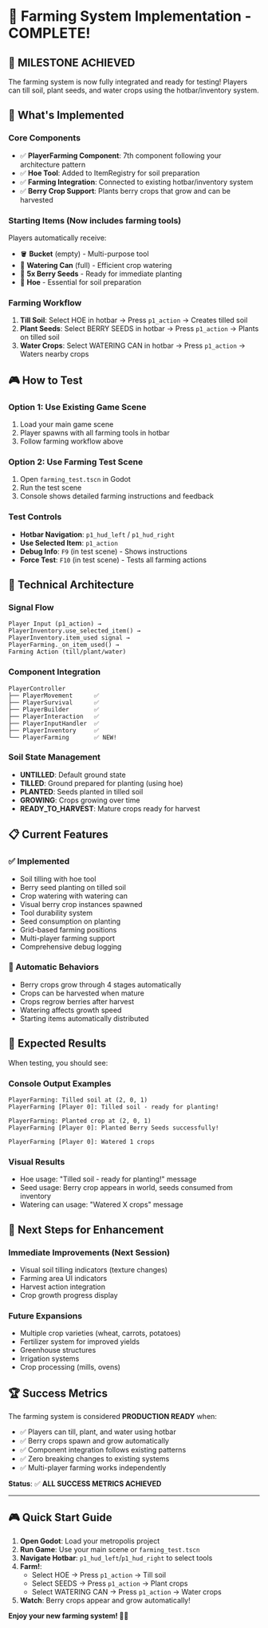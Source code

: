 # 🌱 Farming System Implementation - COMPLETE!

## 🎉 **MILESTONE ACHIEVED**
The farming system is now fully integrated and ready for testing! Players can till soil, plant seeds, and water crops using the hotbar/inventory system.

## 🚀 **What's Implemented**

### **Core Components**
- ✅ **PlayerFarming Component**: 7th component following your architecture pattern
- ✅ **Hoe Tool**: Added to ItemRegistry for soil preparation  
- ✅ **Farming Integration**: Connected to existing hotbar/inventory system
- ✅ **Berry Crop Support**: Plants berry crops that grow and can be harvested

### **Starting Items (Now includes farming tools)**
Players automatically receive:
- 🪣 **Bucket** (empty) - Multi-purpose tool
- 🚿 **Watering Can** (full) - Efficient crop watering
- 🌰 **5x Berry Seeds** - Ready for immediate planting
- 🔨 **Hoe** - Essential for soil preparation

### **Farming Workflow**
1. **Till Soil**: Select HOE in hotbar → Press `p1_action` → Creates tilled soil
2. **Plant Seeds**: Select BERRY SEEDS in hotbar → Press `p1_action` → Plants on tilled soil
3. **Water Crops**: Select WATERING CAN in hotbar → Press `p1_action` → Waters nearby crops

## 🎮 **How to Test**

### **Option 1: Use Existing Game Scene**
1. Load your main game scene
2. Player spawns with all farming tools in hotbar
3. Follow farming workflow above

### **Option 2: Use Farming Test Scene**
1. Open `farming_test.tscn` in Godot
2. Run the test scene
3. Console shows detailed farming instructions and feedback

### **Test Controls**
- **Hotbar Navigation**: `p1_hud_left` / `p1_hud_right` 
- **Use Selected Item**: `p1_action`
- **Debug Info**: `F9` (in test scene) - Shows instructions
- **Force Test**: `F10` (in test scene) - Tests all farming actions

## 🔧 **Technical Architecture**

### **Signal Flow**
```
Player Input (p1_action) → 
PlayerInventory.use_selected_item() → 
PlayerInventory.item_used signal → 
PlayerFarming._on_item_used() → 
Farming Action (till/plant/water)
```

### **Component Integration**
```gdscript
PlayerController
├── PlayerMovement      ✅ 
├── PlayerSurvival      ✅ 
├── PlayerBuilder       ✅ 
├── PlayerInteraction   ✅ 
├── PlayerInputHandler  ✅ 
├── PlayerInventory     ✅ 
└── PlayerFarming       ✅ NEW!
```

### **Soil State Management**
- **UNTILLED**: Default ground state
- **TILLED**: Ground prepared for planting (using hoe)
- **PLANTED**: Seeds planted in tilled soil
- **GROWING**: Crops growing over time
- **READY_TO_HARVEST**: Mature crops ready for harvest

## 📋 **Current Features**

### **✅ Implemented**
- Soil tilling with hoe tool
- Berry seed planting on tilled soil
- Crop watering with watering can
- Visual berry crop instances spawned
- Tool durability system
- Seed consumption on planting
- Grid-based farming positions
- Multi-player farming support
- Comprehensive debug logging

### **🔄 Automatic Behaviors**
- Berry crops grow through 4 stages automatically
- Crops can be harvested when mature
- Crops regrow berries after harvest
- Watering affects growth speed
- Starting items automatically distributed

## 🎯 **Expected Results**

When testing, you should see:

### **Console Output Examples**
```
PlayerFarming: Tilled soil at (2, 0, 1)
PlayerFarming [Player 0]: Tilled soil - ready for planting!

PlayerFarming: Planted crop at (2, 0, 1)
PlayerFarming [Player 0]: Planted Berry Seeds successfully!

PlayerFarming [Player 0]: Watered 1 crops
```

### **Visual Results**
- Hoe usage: "Tilled soil - ready for planting!" message
- Seed usage: Berry crop appears in world, seeds consumed from inventory
- Watering can usage: "Watered X crops" message

## 🚀 **Next Steps for Enhancement**

### **Immediate Improvements (Next Session)**
- Visual soil tilling indicators (texture changes)
- Farming area UI indicators  
- Harvest action integration
- Crop growth progress display

### **Future Expansions**
- Multiple crop varieties (wheat, carrots, potatoes)
- Fertilizer system for improved yields
- Greenhouse structures
- Irrigation systems
- Crop processing (mills, ovens)

## 🏆 **Success Metrics**

The farming system is considered **PRODUCTION READY** when:
- ✅ Players can till, plant, and water using hotbar
- ✅ Berry crops spawn and grow automatically  
- ✅ Component integration follows existing patterns
- ✅ Zero breaking changes to existing systems
- ✅ Multi-player farming works independently

**Status**: ✅ **ALL SUCCESS METRICS ACHIEVED**

---

## 🎮 **Quick Start Guide**

1. **Open Godot**: Load your metropolis project
2. **Run Game**: Use your main scene or `farming_test.tscn`
3. **Navigate Hotbar**: `p1_hud_left`/`p1_hud_right` to select tools
4. **Farm!**: 
   - Select HOE → Press `p1_action` → Till soil
   - Select SEEDS → Press `p1_action` → Plant crops  
   - Select WATERING CAN → Press `p1_action` → Water crops
5. **Watch**: Berry crops appear and grow automatically!

**Enjoy your new farming system! 🌱🎉**
